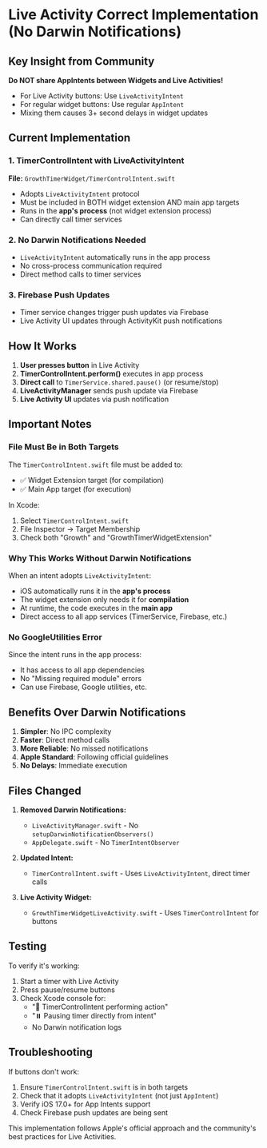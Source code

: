 # Live Activity Correct Implementation (No Darwin Notifications)

## Key Insight from Community

**Do NOT share AppIntents between Widgets and Live Activities!**

- For Live Activity buttons: Use `LiveActivityIntent` 
- For regular widget buttons: Use regular `AppIntent`
- Mixing them causes 3+ second delays in widget updates

## Current Implementation

### 1. TimerControlIntent with LiveActivityIntent
**File:** `GrowthTimerWidget/TimerControlIntent.swift`
- Adopts `LiveActivityIntent` protocol
- Must be included in BOTH widget extension AND main app targets
- Runs in the **app's process** (not widget extension process)
- Can directly call timer services

### 2. No Darwin Notifications Needed
- `LiveActivityIntent` automatically runs in the app process
- No cross-process communication required
- Direct method calls to timer services

### 3. Firebase Push Updates
- Timer service changes trigger push updates via Firebase
- Live Activity UI updates through ActivityKit push notifications

## How It Works

1. **User presses button** in Live Activity
2. **TimerControlIntent.perform()** executes in app process
3. **Direct call** to `TimerService.shared.pause()` (or resume/stop)
4. **LiveActivityManager** sends push update via Firebase
5. **Live Activity UI** updates via push notification

## Important Notes

### File Must Be in Both Targets
The `TimerControlIntent.swift` file must be added to:
- ✅ Widget Extension target (for compilation)
- ✅ Main App target (for execution)

In Xcode:
1. Select `TimerControlIntent.swift`
2. File Inspector → Target Membership
3. Check both "Growth" and "GrowthTimerWidgetExtension"

### Why This Works Without Darwin Notifications

When an intent adopts `LiveActivityIntent`:
- iOS automatically runs it in the **app's process**
- The widget extension only needs it for **compilation**
- At runtime, the code executes in the **main app**
- Direct access to all app services (TimerService, Firebase, etc.)

### No GoogleUtilities Error

Since the intent runs in the app process:
- It has access to all app dependencies
- No "Missing required module" errors
- Can use Firebase, Google utilities, etc.

## Benefits Over Darwin Notifications

1. **Simpler**: No IPC complexity
2. **Faster**: Direct method calls
3. **More Reliable**: No missed notifications
4. **Apple Standard**: Following official guidelines
5. **No Delays**: Immediate execution

## Files Changed

1. **Removed Darwin Notifications:**
   - `LiveActivityManager.swift` - No `setupDarwinNotificationObservers()`
   - `AppDelegate.swift` - No `TimerIntentObserver`

2. **Updated Intent:**
   - `TimerControlIntent.swift` - Uses `LiveActivityIntent`, direct timer calls

3. **Live Activity Widget:**
   - `GrowthTimerWidgetLiveActivity.swift` - Uses `TimerControlIntent` for buttons

## Testing

To verify it's working:
1. Start a timer with Live Activity
2. Press pause/resume buttons
3. Check Xcode console for:
   - "🎯 TimerControlIntent performing action"
   - "⏸️ Pausing timer directly from intent"
   - No Darwin notification logs

## Troubleshooting

If buttons don't work:
1. Ensure `TimerControlIntent.swift` is in both targets
2. Check that it adopts `LiveActivityIntent` (not just `AppIntent`)
3. Verify iOS 17.0+ for App Intents support
4. Check Firebase push updates are being sent

This implementation follows Apple's official approach and the community's best practices for Live Activities.